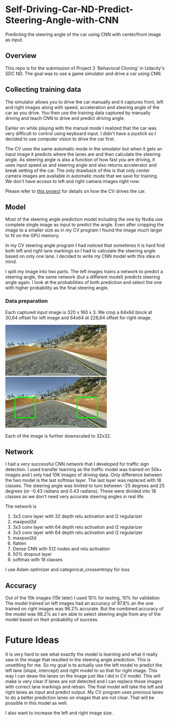 # Self-Driving-Car-ND-Predict-Steering-Angle-with-CNN

Predicting the steering angle of the car using CNN with center/front image as input.

## Overview
This repo is for the submission of Project 3 'Behavioral Cloning' in Udacity's SDC ND. The goal was to use a game simulator and drive a car using CNN.

## Collecting training data
The simulator allows you to drive the car manually and it captures front, left and right images along with speed, acceleration and steering angle of the car as you drive. You then use the training data captured by manually driving and teach CNN to drive and predict driving angle.

Earlier on while playing with the manual mode I realized that the car was very difficult to control using keyboard input. I didn't have a joystick so I decided to use computer vision to drive the car first.

The CV uses the same automatic mode in the simulator but when it gets an input image it predicts where the lanes are and then calculate the steering angle. As steering angle is also a function of how fast you are driving, it uses input speed as and steering angle and also returns accelerator and break setting of the car. The only drawback of this is that only center camera images are available in automatic mode that we save for training. We don't have access to left and right camera images right now.

Please refer to [this project](https://github.com/sjamthe/Self-Driving-Car-ND-Predict-Steering-Angle-with-CV) for details on how the CV drives the car.

## Model
Most of the steering angle prediction model including the one by Nvdia use complete single image as input to predict the angle. Even after cropping the image to a smaller size as in my CV program I found the image much larger to fit on the GPU memory.

 In my CV steering angle program I had noticed that sometimes it is hard find both left and right lane markings so I had to calculate the steering angle based on only one lane. I decided to write my CNN model with this idea in mind.

 I split my image into two parts. The left images trains a network to predict a steering angle, the same network (but a different model) predicts steering angle again. I look at the probabilities of both prediction and select the one with higher probability as the final steering angle.

### Data preparation
Each captured input image is 320 x 160 x 3. We crop a 64x64 block at 30,64 offset for left image and 64x64 at 226,64 offset for right image.

![](images/input.jpg) ![](images/output.jpg)

Each of the image is further downscaled to 32x32.

## Network
I had a very successful CNN network that I developed for traffic sign detection. I used transfer learning as the traffic model was trained on 50k+ images and I only had 10K images of driving data. Only difference between the two model is the last softmax layer. The last layer was replaced with 18 classes. The steering angle was limited to turn between -25 degrees and 25 degrees (or -0.43 radians and 0.43 radians). These were divided into 18 classes as we don't need very accurate steering angles in real life.

The network is
1. 3x3 conv layer with 32 depth relu activation and l2 regularizer
2. maxpool2d
3. 3x3 conv layer with 64 depth relu activation and l2 regularizer
4. 3x3 conv layer with 64 depth relu activation and l2 regularizer
5. maxpool2d
6. flatten
7. Dense CNN with 512 nodes and relu activation
8. 50% dropout layer
9. softmax with 18 classes

I use Adam optimizer and categorical_crossentropy for loss

## Accuracy
Out of the 10k images (15k later) I used 10% for testing, 10% for validation
The model trained on left images had an accuracy of 97.8% an the one trained on right images was 96.2% accurate. But the combined accuracy of the model was 98.2% as I am able to select steering angle from any of the model based on their probability of success.

# Future Ideas
It is very hard to see what exactly the model is learning and what it really saw in the image that resulted in the steering angle prediction. This is unsettling for me. So my goal is to actually use the left model to predict the left lane (slope, intercept) and right model to so that for right image.
This way I can deaw the lanes on the image just like I did in CV model. This will make is very clear if lanes are not detected and I can replace those images with correct lane markings and retrain.
The final model will take the left and right lanes as input and predict output.
My CV program uses previous lanes to do a better prediction lanes on images that are not clear. That will be possible in this model as well.

I also want to increase the left and right image size.
